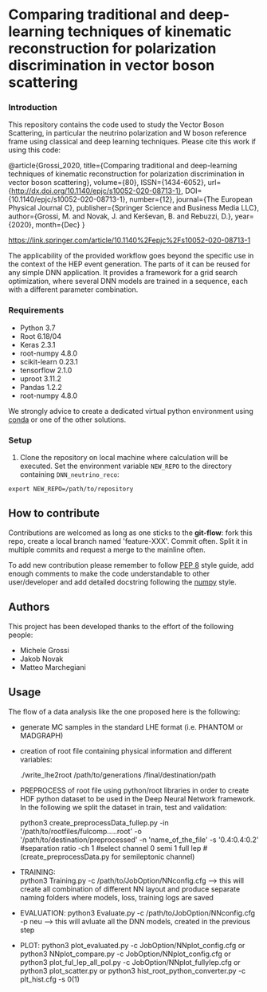 #  Comparing traditional and deep-learning techniques of kinematic reconstruction for polarization discrimination in vector boson scattering

### Introduction

This repository contains the code used to study the Vector Boson Scattering, in particular the neutrino polarization and W boson reference frame using classical and deep learning techniques. Please cite this work if using this code: 

@article{Grossi_2020,
   title={Comparing traditional and deep-learning techniques of kinematic reconstruction for polarization discrimination in vector boson scattering},
   volume={80},
   ISSN={1434-6052},
   url={http://dx.doi.org/10.1140/epjc/s10052-020-08713-1},
   DOI={10.1140/epjc/s10052-020-08713-1},
   number={12},
   journal={The European Physical Journal C},
   publisher={Springer Science and Business Media LLC},
   author={Grossi, M. and Novak, J. and Kerševan, B. and Rebuzzi, D.},
   year={2020},
   month={Dec}
}

https://link.springer.com/article/10.1140%2Fepjc%2Fs10052-020-08713-1

The applicability of the provided workflow goes beyond the specific use in the context of the HEP event generation. The parts of it can be reused for any simple DNN application. It provides a framework for a grid search optimization, where several DNN models are trained in a sequence, each with a different parameter combination.

### Requirements

- Python                3.7
- Root                  6.18/04
- Keras                 2.3.1
- root-numpy            4.8.0
- scikit-learn          0.23.1
- tensorflow            2.1.0
- uproot                3.11.2
- Pandas                1.2.2
- root-numpy            4.8.0

We strongly advice to create a dedicated virtual python environment using 
[conda](https://docs.conda.io/projects/conda/en/latest/index.html) or 
one of the other solutions.

### Setup
1. Clone the repository on local machine where calculation will be executed. Set the environment variable `NEW_REPO` to the directory containing `DNN_neutrino_reco`:

```
export NEW_REPO=/path/to/repository
```

## How to contribute

Contributions are welcomed as long as one sticks to the **git-flow**: fork 
this repo, create a local branch named 'feature-XXX'. Commit often. Split 
it in multiple commits and request a merge to the mainline often. 

To add new contribution please remember to follow 
[PEP 8](https://www.python.org/dev/peps/pep-0008/)
style guide, add enough comments to make the code understandable to other
user/developer and add detailed docstring following the [numpy](https://numpydoc.readthedocs.io/en/latest/format.html)
style.

## Authors

This project has been developed thanks to the effort of the following people:

- Michele Grossi
- Jakob Novak
- Matteo Marchegiani


## Usage
The flow of a data analysis like the one proposed here is the following:
- generate MC samples in the standard LHE format (i.e. PHANTOM or MADGRAPH)
- creation of root file containing physical information and different variables:

  ./write_lhe2root /path/to/generations /final/destination/path
  
- PREPROCESS of root file using python/root libraries in order to create HDF python dataset to be used in the Deep Neural Network framework. In the following we split the dataset in train, test and validation:

  python3 create_preprocessData_fullep.py -in '/path/to/rootfiles/fulcomp…..root' 
          -o '/path/to/destination/preprocessed'
          -n 'name_of_the_file'
          -s  '0.4:0.4:0.2' #separation ratio
          -ch 1 #select channel 0 semi 1 full lep
          #(create_preprocessData.py for semileptonic channel)
          
- TRAINING:  
  python3 Training.py -c /path/to/JobOption/NNconfig.cfg
  --> this will create all combination of different NN layout and produce separate naming folders where models, loss, training logs are saved

- EVALUATION: 
  python3 Evaluate.py -c /path/to/JobOption/NNconfig.cfg -p neu
  --> this will avluate all the DNN models, created in the previous step
  
- PLOT:
  python3  plot_evaluated.py -c JobOption/NNplot_config.cfg
    or
  python3 NNplot_compare.py -c JobOption/NNplot_config.cfg
    or
  python3 plot_ful_lep_all_pol.py -c JobOption/NNplot_fullylep.cfg
    or
  python3 plot_scatter.py
    or
  python3 hist_root_python_converter.py -c plt_hist.cfg -s 0(1)

